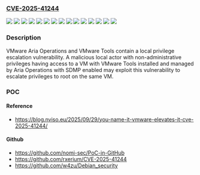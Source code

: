 ### [CVE-2025-41244](https://cve.mitre.org/cgi-bin/cvename.cgi?name=CVE-2025-41244)
![](https://img.shields.io/static/v1?label=Product&message=VCF%20operations&color=blue)
![](https://img.shields.io/static/v1?label=Product&message=VMware%20Aria%20Operations&color=blue)
![](https://img.shields.io/static/v1?label=Product&message=VMware%20Cloud%20Foundation&color=blue)
![](https://img.shields.io/static/v1?label=Product&message=VMware%20Telco%20Cloud%20Infrastructure&color=blue)
![](https://img.shields.io/static/v1?label=Product&message=VMware%20Telco%20Cloud%20Platform&color=blue)
![](https://img.shields.io/static/v1?label=Product&message=VMware%20tools&color=blue)
![](https://img.shields.io/static/v1?label=Version&message=12.5.x%20&color=brightgreen)
![](https://img.shields.io/static/v1?label=Version&message=13.x.x.x%20&color=brightgreen)
![](https://img.shields.io/static/v1?label=Version&message=2.x%20&color=brightgreen)
![](https://img.shields.io/static/v1?label=Version&message=3.x%20&color=brightgreen)
![](https://img.shields.io/static/v1?label=Version&message=4.x%20&color=brightgreen)
![](https://img.shields.io/static/v1?label=Version&message=5.x%20&color=brightgreen)
![](https://img.shields.io/static/v1?label=Version&message=8.18.x%20&color=brightgreen)
![](https://img.shields.io/static/v1?label=Version&message=9.0.x%20&color=brightgreen)
![](https://img.shields.io/static/v1?label=Vulnerability&message=CWE-267&color=brightgreen)

### Description

VMware Aria Operations and VMware Tools contain a local privilege escalation vulnerability. A malicious local actor with non-administrative privileges having access to a VM with VMware Tools installed and managed by Aria Operations with SDMP enabled may exploit this vulnerability to escalate privileges to root on the same VM.

### POC

#### Reference
- https://blog.nviso.eu/2025/09/29/you-name-it-vmware-elevates-it-cve-2025-41244/

#### Github
- https://github.com/nomi-sec/PoC-in-GitHub
- https://github.com/rxerium/CVE-2025-41244
- https://github.com/w4zu/Debian_security

